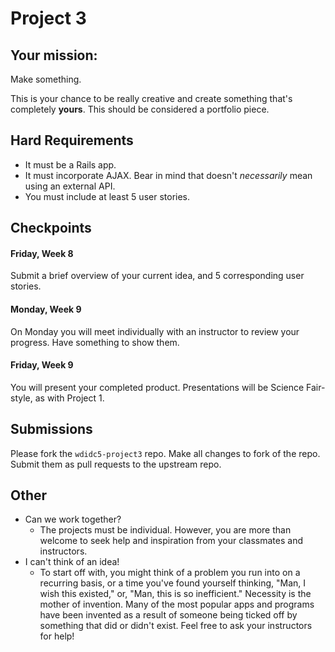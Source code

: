 # Project 3

## Your mission:

Make something.

This is your chance to be really creative and create something that's completely **yours**. This should be considered a portfolio piece.

## Hard Requirements

- It must be a Rails app.
- It must incorporate AJAX. Bear in mind that doesn't *necessarily* mean using an external API.
- You must include at least 5 user stories.

## Checkpoints

#### Friday, Week 8

Submit a brief overview of your current idea, and 5 corresponding user stories.

#### Monday, Week 9

On Monday you will meet individually with an instructor to review your progress. Have something to show them.

#### Friday, Week 9

You will present your completed product. Presentations will be Science Fair-style, as with Project 1. 

## Submissions

Please fork the `wdidc5-project3` repo. Make all changes to fork of the repo. Submit them as pull requests to the upstream repo.

## Other 

- Can we work together?
  - The projects must be individual. However, you are more than welcome to seek help and inspiration from your classmates and instructors.
- I can't think of an idea!
  - To start off with, you might think of a problem you run into on a recurring basis, or a time you've found yourself thinking, "Man, I wish this existed," or, "Man, this is so inefficient." Necessity is the mother of invention. Many of the most popular apps and programs have been invented as a result of someone being ticked off by something that did or didn't exist. Feel free to ask your instructors for help!
